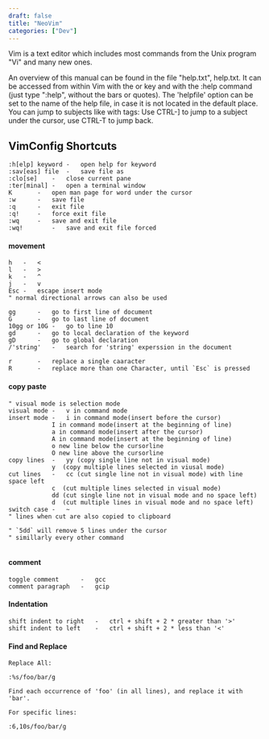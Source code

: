 ```yaml
---
draft: false
title: "NeoVim"
categories: ["Dev"]
---
```


Vim is a text editor which includes most commands from the Unix program "Vi" and many new ones.

An overview of this manual can be found in the file "help.txt", help.txt. It can be accessed from within Vim with the <Help> or <F1> key and with the :help command (just type ":help", without the bars or quotes). The 'helpfile' option can be set to the name of the help file, in case it is not located in the default place. You can jump to subjects like with tags: Use CTRL-] to jump to a subject under the cursor, use CTRL-T to jump back.

## VimConfig Shortcuts

```
:h[elp] keyword	-	open help for keyword
:sav[eas] file	-	save file as
:clo[se]	- 	close current pane
:ter[minal]	- 	open a terminal window
K		- 	open man page for word under the cursor
:w		-	save file
:q		-	exit file
:q!		- 	force exit file
:wq		-	save and exit file
:wq!		-	save and exit file forced
```

#### movement

```
h	-	<
l 	-	>
k	-	^
j	-	v
Esc	-	escape insert mode
" normal directional arrows can also be used

gg		-	go to first line of document
G		- 	go to last line of document
10gg or 10G	-	go to line 10
gd		- 	go to local declaration of the keyword
gD		- 	go to global declaration
/'string'	-	search for 'string' experssion in the document

r		- 	replace a single caaracter
R		-	replace more than one Character, until `Esc` is pressed

```

#### copy paste

```
" visual mode is selection mode
visual mode	-	v in command mode
insert mode	-	i in command mode(insert before the cursor)
			I in command mode(insert at the beginning of line)
			a in command mode(insert after the cursor)
			A in command mode(insert at the beginning of line)
			o new line below the cursorline
			O new line above the cursorline
copy lines	-	yy (copy single line not in visual mode)
			y  (copy multiple lines selected in viusal mode)
cut lines	-	cc (cut single line not in visual mode) with line space left
			c  (cut multiple lines selected in visual mode)
			dd (cut single line not in visual mode and no space left)
			d  (cut multiple lines in visual mode and no space left)
switch case	-	~
" lines when cut are also copied to clipboard

" `5dd` will remove 5 lines under the cursor
" simillarly every other command


```

#### comment

```
toggle comment		-	gcc
comment paragraph	-	gcip
```

#### Indentation

```
shift indent to right	-	ctrl + shift + 2 * greater than '>'
shift indent to left	-	ctrl + shift + 2 * less than '<'
```

#### Find and Replace

```
Replace All:

:%s/foo/bar/g

Find each occurrence of 'foo' (in all lines), and replace it with 'bar'.

For specific lines:

:6,10s/foo/bar/g

```
